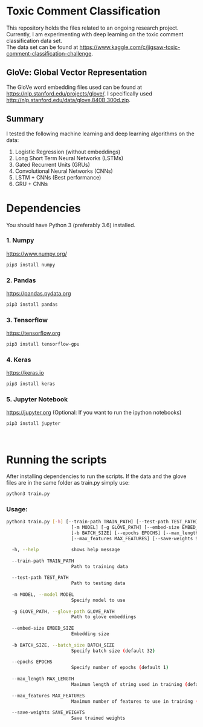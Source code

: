 # Toxic Comment Classification

This repository holds the files related to an ongoing research project. Currently, I am experimenting with deep learning on the toxic comment classification data set. <br/>
The data set can be found at https://www.kaggle.com/c/jigsaw-toxic-comment-classification-challenge.


## GloVe: Global Vector Representation 

The GloVe word embedding files used can be found at https://nlp.stanford.edu/projects/glove/.
I specifically used http://nlp.stanford.edu/data/glove.840B.300d.zip. 

## Summary
I tested the following machine learning and deep learning algorithms on the data:
1. Logistic Regression (without embeddings) 
2. Long Short Term Neural Networks (LSTMs)
3. Gated Recurrent Units (GRUs)
4. Convolutional Neural Networks (CNNs)
5. LSTM + CNNs (Best performance)
6. GRU + CNNs 

# Dependencies
You should have Python 3 (preferably 3.6) installed.

### 1. Numpy
https://www.numpy.org/ <br/>
```bash
pip3 install numpy
```
### 2. Pandas
https://pandas.pydata.org <br/>
```bash
pip3 install pandas
```
### 3. Tensorflow
https://tensorflow.org <br/>
```bash
pip3 install tensorflow-gpu
```
### 4. Keras
https://keras.io <br/>
```bash
pip3 install keras
```
### 5. Jupyter Notebook
https://jupyter.org (Optional: If you want to run the ipython notebooks) <br/>
```bash
pip3 install jupyter
```
<br/>

# Running the scripts

After installing dependencies to run the scripts. If the data and the glove files are in the same folder as train.py
simply use:

```bash
python3 train.py
```

### Usage:

```bash
python3 train.py [-h] [--train-path TRAIN_PATH] [--test-path TEST_PATH]
                        [-m MODEL] [-g GLOVE_PATH] [--embed-size EMBED_SIZE]
                        [-b BATCH_SIZE] [--epochs EPOCHS] [--max_length MAX_LENGTH]
                        [--max_features MAX_FEATURES] [--save-weights SAVE_WEIGHTS]
```

```bash
  -h, --help            shows help message
  
  --train-path TRAIN_PATH
                        Path to training data
                        
  --test-path TEST_PATH
                        Path to testing data
                        
  -m MODEL, --model MODEL
                        Specify model to use
                        
  -g GLOVE_PATH, --glove-path GLOVE_PATH
                        Path to glove embeddings
                        
  --embed-size EMBED_SIZE
                        Embedding size
                        
  -b BATCH_SIZE, --batch_size BATCH_SIZE
                        Specify batch size (default 32)
                        
  --epochs EPOCHS       
                        Specify number of epochs (default 1)
                        
  --max_length MAX_LENGTH
                        Maximum length of string used in training (default 200)
                        
  --max_features MAX_FEATURES
                        Maximum number of features to use in training (default 6000)
                        
  --save-weights SAVE_WEIGHTS
                        Save trained weights

```
